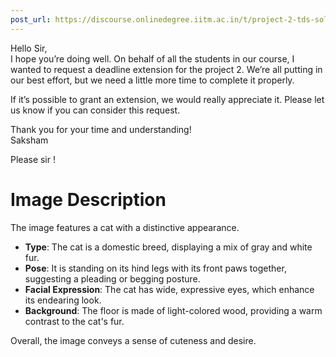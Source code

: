 ```yaml
---
post_url: https://discourse.onlinedegree.iitm.ac.in/t/project-2-tds-solver-discussion-thread/169029/288
---
```

Hello Sir,  
I hope you’re doing well. On behalf of all the students in our course, I wanted to request a deadline extension for the project 2. We’re all putting in our best effort, but we need a little more time to complete it properly.

If it’s possible to grant an extension, we would really appreciate it. Please let us know if you can consider this request.

Thank you for your time and understanding!  
Saksham

Please sir !  

# Image Description

The image features a cat with a distinctive appearance. 

- **Type**: The cat is a domestic breed, displaying a mix of gray and white fur.
- **Pose**: It is standing on its hind legs with its front paws together, suggesting a pleading or begging posture.
- **Facial Expression**: The cat has wide, expressive eyes, which enhance its endearing look.
- **Background**: The floor is made of light-colored wood, providing a warm contrast to the cat's fur. 

Overall, the image conveys a sense of cuteness and desire.